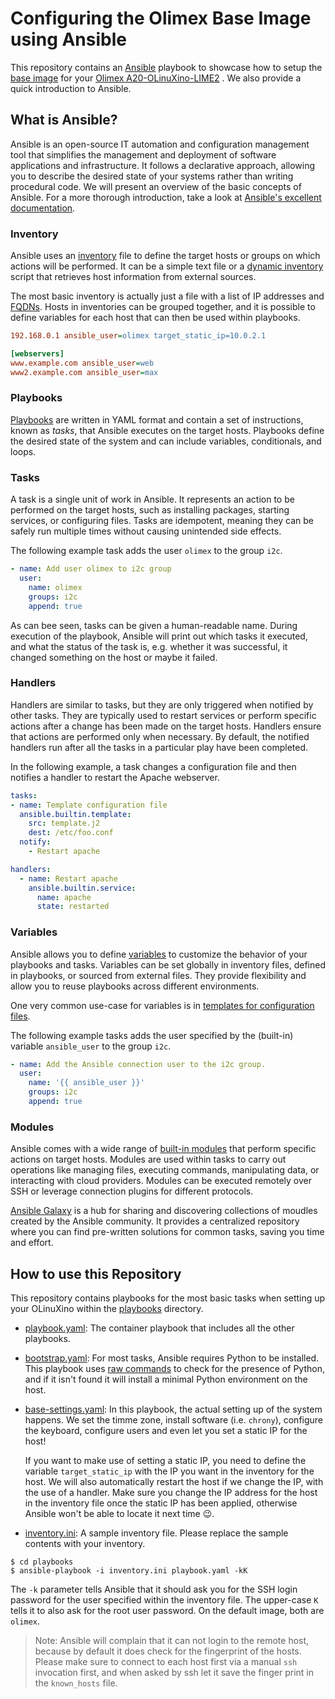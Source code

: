 # Configuring the Olimex Base Image using Ansible

This repository contains an [Ansible](https://www.ansible.com/) playbook to showcase how to setup the [base image](http://images.olimex.com/release/a20/) for your [Olimex A20-OLinuXino-LIME2](https://www.olimex.com/Products/OLinuXino/A20/A20-OLinuXino-LIME2/open-source-hardware) .
We also provide a quick introduction to Ansible.

## What is Ansible?

Ansible is an open-source IT automation and configuration management tool that simplifies the management and deployment of software applications and infrastructure.
It follows a declarative approach, allowing you to describe the desired state of your systems rather than writing procedural code. 
We will present an overview of the basic concepts of Ansible.
For a more thorough introduction, take a look at [Ansible's excellent documentation](https://docs.ansible.com/ansible/latest/getting_started/index.html). 

### Inventory

Ansible uses an [inventory](https://docs.ansible.com/ansible/latest/inventory_guide/index.html) file to define the target hosts or groups on which actions will be performed.
It can be a simple text file or a [dynamic inventory](https://docs.ansible.com/ansible/latest/inventory_guide/intro_dynamic_inventory.html) script that retrieves host information from external sources.

The most basic inventory is actually just a file with a list of IP addresses and [FQDNs](https://en.wikipedia.org/wiki/Fully_qualified_domain_name).
Hosts in inventories can be grouped together, and it is possible to define variables for each host that can then be used within playbooks.

```ini
192.168.0.1 ansible_user=olimex target_static_ip=10.0.2.1

[webservers]
www.example.com ansible_user=web
www2.example.com ansible_user=max
```

### Playbooks

[Playbooks](https://docs.ansible.com/ansible/latest/playbook_guide/index.html) are written in YAML format and contain a set of instructions, known as *tasks*, that Ansible executes on the target hosts.
Playbooks define the desired state of the system and can include variables, conditionals, and loops.

### Tasks

A task is a single unit of work in Ansible.
It represents an action to be performed on the target hosts, such as installing packages, starting services, or configuring files.
Tasks are idempotent, meaning they can be safely run multiple times without causing unintended side effects.

The following example task adds the user `olimex` to the group `i2c`.

```yaml
- name: Add user olimex to i2c group
  user:
    name: olimex
    groups: i2c
    append: true
```

As can bee seen, tasks can be given a human-readable name.
During execution of the playbook, Ansible will print out which tasks it executed, and what the status of the task is, e.g. whether it was successful, it changed something on the host or maybe it failed.

### Handlers

Handlers are similar to tasks, but they are only triggered when notified by other tasks.
They are typically used to restart services or perform specific actions after a change has been made on the target hosts.
Handlers ensure that actions are performed only when necessary.
By default, the notified handlers run after all the tasks in a particular play have been completed. 

In the following example, a task changes a configuration file and then notifies a handler to restart the Apache webserver.

```yaml
tasks:
- name: Template configuration file
  ansible.builtin.template:
    src: template.j2
    dest: /etc/foo.conf
  notify:
    - Restart apache

handlers:
  - name: Restart apache
    ansible.builtin.service:
      name: apache
      state: restarted
```

### Variables

Ansible allows you to define [variables](https://docs.ansible.com/ansible/latest/playbook_guide/playbooks_variables.html#playbooks-variables) to customize the behavior of your playbooks and tasks.
Variables can be set globally in inventory files, defined in playbooks, or sourced from external files.
They provide flexibility and allow you to reuse playbooks across different environments.

One very common use-case for variables is in [templates for configuration files](https://docs.ansible.com/ansible/latest/playbook_guide/playbooks_templating.html).

The following example tasks adds the user specified by the (built-in) variable `ansible_user` to the group `i2c`.

```yaml
- name: Add the Ansible connection user to the i2c group.
  user:
    name: '{{ ansible_user }}'
    groups: i2c
    append: true
```

### Modules

Ansible comes with a wide range of [built-in modules](https://docs.ansible.com/ansible/latest/collections/ansible/builtin/index.html) that perform specific actions on target hosts.
Modules are used within tasks to carry out operations like managing files, executing commands, manipulating data, or interacting with cloud providers.
Modules can be executed remotely over SSH or leverage connection plugins for different protocols.

[Ansible Galaxy](https://galaxy.ansible.com/) is a hub for sharing and discovering collections of moudles created by the Ansible community.
It provides a centralized repository where you can find pre-written solutions for common tasks, saving you time and effort.

## How to use this Repository

This repository contains playbooks for the most basic tasks when setting up your OLinuXino within the [playbooks](playbooks/) directory.

- [playbook.yaml](playbooks/playbook.yaml):
  The container playbook that includes all the other playbooks.
  
- [bootstrap.yaml](playbooks/bootstrap.yaml): 
  For most tasks, Ansible requires Python to be installed.
  This playbook uses [raw commands](https://docs.ansible.com/ansible/latest/collections/ansible/builtin/raw_module.html) to check for the presence of Python, and if it isn't found it will install a minimal Python environment on the host.
  
- [base-settings.yaml](playbooks/base-settings.yaml):
  In this playbook, the actual setting up of the system happens.
  We set the timme zone, install software (i.e. `chrony`), configure the keyboard, configure users and even let you set a static IP for the host!
  
  If you want to make use of setting a static IP, you need to define the variable `target_static_ip` with the IP you want in the inventory for the host.
  We will also automatically restart the host if we change the IP, with the use of a handler.
  Make sure you change the IP address for the host in the inventory file once the static IP has been applied, otherwise Ansible won't be able to locate it next time 😉.

- [inventory.ini](playbooks/inventory.ini): 
  A sample inventory file.
  Please replace the sample contents with your inventory.

```
$ cd playbooks
$ ansible-playbook -i inventory.ini playbook.yaml -kK
```

The `-k` parameter tells Ansible that it should ask you for the SSH login password for the user specified within the inventory file.
The upper-case `K` tells it to also ask for the root user password.
On the default image, both are `olimex`.

> Note: Ansible will complain that it can not login to the remote host, because by default it does check for the fingerprint of the hosts.
>       Please make sure to connect to each host first via a manual `ssh` invocation first, and when asked by ssh let it save the finger print in the `known_hosts` file.